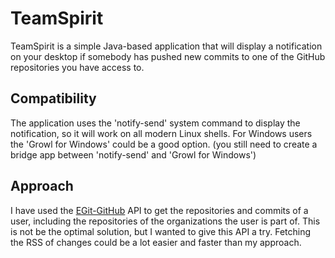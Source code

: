 TeamSpirit
==========

TeamSpirit is a simple Java-based application that will display a notification on your desktop if somebody has pushed new commits to one of the GitHub repositories you have access to.

Compatibility
-------------
The application uses the 'notify-send' system command to display the notification, so it will work on all modern Linux shells. For Windows users the 'Growl for Windows' could be a good option. (you still need to create a bridge app between 'notify-send' and 'Growl for Windows')

Approach
--------
I have used the <a href="https://github.com/eclipse/egit-github">EGit-GitHub</a> API to get the repositories and commits of a user, including the repositories of the organizations the user is part of. This is not be the optimal solution, but I wanted to give this API a try. Fetching the RSS of changes could be a lot easier and faster than my approach.
